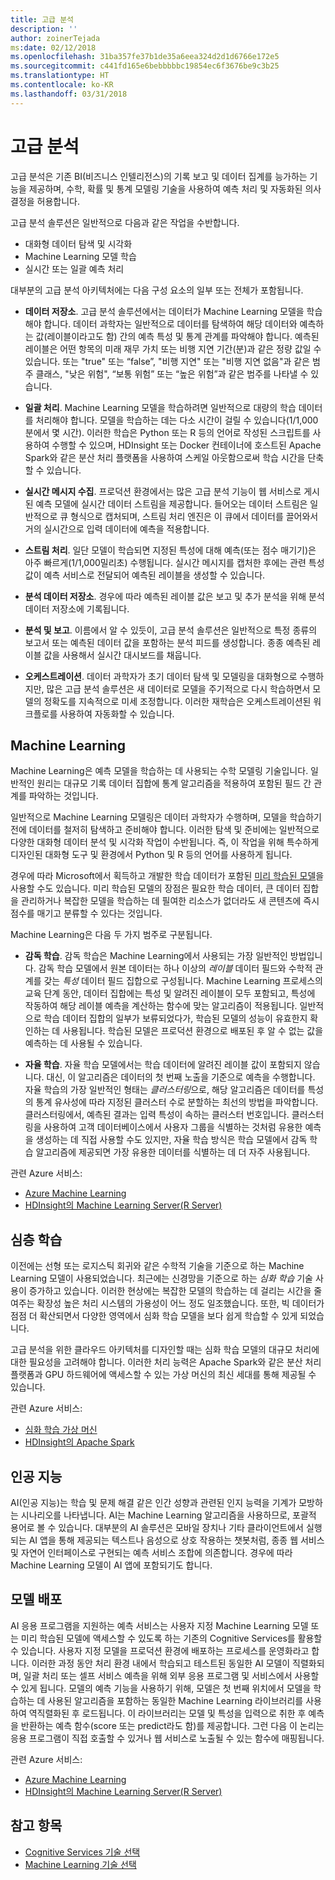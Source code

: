 ```yaml
---
title: 고급 분석
description: ''
author: zoinerTejada
ms:date: 02/12/2018
ms.openlocfilehash: 31ba357fe37b1de35a6eea324d2d1d6766e172e5
ms.sourcegitcommit: c441fd165e6bebbbbbc19854ec6f3676be9c3b25
ms.translationtype: HT
ms.contentlocale: ko-KR
ms.lasthandoff: 03/31/2018
---
```

# <a name="advanced-analytics"></a>고급 분석

고급 분석은 기존 BI(비즈니스 인텔리전스)의 기록 보고 및 데이터 집계를 능가하는 기능을 제공하며, 수학, 확률 및 통계 모델링 기술을 사용하여 예측 처리 및 자동화된 의사 결정을 허용합니다.

고급 분석 솔루션은 일반적으로 다음과 같은 작업을 수반합니다.

* 대화형 데이터 탐색 및 시각화
* Machine Learning 모델 학습
* 실시간 또는 일괄 예측 처리

대부분의 고급 분석 아키텍처에는 다음 구성 요소의 일부 또는 전체가 포함됩니다.

* **데이터 저장소**. 고급 분석 솔루션에서는 데이터가 Machine Learning 모델을 학습해야 합니다. 데이터 과학자는 일반적으로 데이터를 탐색하여 해당 데이터와 예측하는 값(레이블이라고도 함) 간의 예측 특성 및 통계 관계를 파악해야 합니다. 예측된 레이블은 어떤 항목의 미래 재무 가치 또는 비행 지연 기간(분)과 같은 정량 값일 수 있습니다. 또는 "true" 또는 “false”, "비행 지연" 또는 "비행 지연 없음"과 같은 범주 클래스, "낮은 위험", “보통 위험” 또는 “높은 위험”과 같은 범주를 나타낼 수 있습니다.

* **일괄 처리**. Machine Learning 모델을 학습하려면 일반적으로 대량의 학습 데이터를 처리해야 합니다. 모델을 학습하는 데는 다소 시간이 걸릴 수 있습니다(1/1,000분에서 몇 시간). 이러한 학습은 Python 또는 R 등의 언어로 작성된 스크립트를 사용하여 수행할 수 있으며, HDInsight 또는 Docker 컨테이너에 호스트된 Apache Spark와 같은 분산 처리 플랫폼을 사용하여 스케일 아웃함으로써 학습 시간을 단축할 수 있습니다.

* **실시간 메시지 수집**. 프로덕션 환경에서는 많은 고급 분석 기능이 웹 서비스로 게시된 예측 모델에 실시간 데이터 스트림을 제공합니다. 들어오는 데이터 스트림은 일반적으로 큐 형식으로 캡처되며, 스트림 처리 엔진은 이 큐에서 데이터를 끌어와서 거의 실시간으로 입력 데이터에 예측을 적용합니다.  

* **스트림 처리**. 일단 모델이 학습되면 지정된 특성에 대해 예측(또는 점수 매기기)은 아주 빠르게(1/1,000밀리초) 수행됩니다. 실시간 메시지를 캡처한 후에는 관련 특성 값이 예측 서비스로 전달되어 예측된 레이블을 생성할 수 있습니다.

* **분석 데이터 저장소**. 경우에 따라 예측된 레이블 값은 보고 및 추가 분석을 위해 분석 데이터 저장소에 기록됩니다.

* **분석 및 보고**. 이름에서 알 수 있듯이, 고급 분석 솔루션은 일반적으로 특정 종류의 보고서 또는 예측된 데이터 값을 포함하는 분석 피드를 생성합니다. 종종 예측된 레이블 값을 사용해서 실시간 대시보드를 채웁니다.

* **오케스트레이션**. 데이터 과학자가 초기 데이터 탐색 및 모델링을 대화형으로 수행하지만, 많은 고급 분석 솔루션은 새 데이터로 모델을 주기적으로 다시 학습하면서 모델의 정확도를 지속적으로 미세 조정합니다. 이러한 재학습은 오케스트레이션된 워크플로를 사용하여 자동화할 수 있습니다.

## <a name="machine-learning"></a>Machine Learning
Machine Learning은 예측 모델을 학습하는 데 사용되는 수학 모델링 기술입니다. 일반적인 원리는 대규모 기록 데이터 집합에 통계 알고리즘을 적용하여 포함된 필드 간 관계를 파악하는 것입니다.

일반적으로 Machine Learning 모델링은 데이터 과학자가 수행하며, 모델을 학습하기 전에 데이터를 철저히 탐색하고 준비해야 합니다. 이러한 탐색 및 준비에는 일반적으로 다양한 대화형 데이터 분석 및 시각화 작업이 수반됩니다. 즉, 이 작업을 위해 특수하게 디자인된 대화형 도구 및 환경에서 Python 및 R 등의 언어를 사용하게 됩니다.

경우에 따라 Microsoft에서 획득하고 개발한 학습 데이터가 포함된 [미리 학습된 모델](/machine-learning-server/install/microsoftml-install-pretrained-models)을 사용할 수도 있습니다. 미리 학습된 모델의 장점은 필요한 학습 데이터, 큰 데이터 집합을 관리하거나 복잡한 모델을 학습하는 데 필여한 리소스가 없더라도 새 콘텐츠에 즉시 점수를 매기고 분류할 수 있다는 것입니다.

Machine Learning은 다음 두 가지 범주로 구분됩니다.

* **감독 학습**. 감독 학습은 Machine Learning에서 사용되는 가장 일반적인 방법입니다. 감독 학습 모델에서 원본 데이터는 하나 이상의 *레이블* 데이터 필드와 수학적 관계를 갖는 *특성* 데이터 필드 집합으로 구성됩니다. Machine Learning 프로세스의 교육 단계 동안, 데이터 집합에는 특성 및 알려진 레이블이 모두 포함되고, 특성에 작동하여 해당 레이블 예측을 계산하는 함수에 맞는 알고리즘이 적용됩니다. 일반적으로 학습 데이터 집합의 일부가 보류되었다가, 학습된 모델의 성능이 유효한지 확인하는 데 사용됩니다. 학습된 모델은 프로덕션 환경으로 배포된 후 알 수 없는 값을 예측하는 데 사용될 수 있습니다. 

* **자율 학습**. 자율 학습 모델에서는 학습 데이터에 알려진 레이블 값이 포함되지 않습니다. 대신, 이 알고리즘은 데이터의 첫 번째 노출을 기준으로 예측을 수행합니다. 자율 학습의 가장 일반적인 형태는 *클러스터링*으로, 해당 알고리즘은 데이터를 특성의 통계 유사성에 따라 지정된 클러스터 수로 분할하는 최선의 방법을 파악합니다. 클러스터링에서, 예측된 결과는 입력 특성이 속하는 클러스터 번호입니다. 클러스터링을 사용하여 고객 데이터베이스에서 사용자 그룹을 식별하는 것처럼 유용한 예측을 생성하는 데 직접 사용할 수도 있지만, 자율 학습 방식은 학습 모델에서 감독 학습 알고리즘에 제공되면 가장 유용한 데이터를 식별하는 데 더 자주 사용됩니다.

관련 Azure 서비스:

- [Azure Machine Learning](/azure/machine-learning/)
- [HDInsight의 Machine Learning Server(R Server)](/azure/hdinsight/r-server/r-server-overview)

## <a name="deep-learning"></a>심층 학습

이전에는 선형 또는 로지스틱 회귀와 같은 수학적 기술을 기준으로 하는 Machine Learning 모델이 사용되었습니다. 최근에는 신경망을 기준으로 하는 *심화 학습* 기술 사용이 증가하고 있습니다. 이러한 현상에는 복잡한 모델의 학습하는 데 걸리는 시간을 줄여주는 확장성 높은 처리 시스템의 가용성이 어느 정도 일조했습니다. 또한, 빅 데이터가 점점 더 확산되면서 다양한 영역에서 심화 학습 모델을 보다 쉽게 학습할 수 있게 되었습니다.

고급 분석을 위한 클라우드 아키텍처를 디자인할 때는 심화 학습 모델의 대규모 처리에 대한 필요성을 고려해야 합니다. 이러한 처리 능력은 Apache Spark와 같은 분산 처리 플랫폼과 GPU 하드웨어에 액세스할 수 있는 가상 머신의 최신 세대를 통해 제공될 수 있습니다.

관련 Azure 서비스:

- [심화 학습 가상 머신](/azure/machine-learning/data-science-virtual-machine/deep-learning-dsvm-overview)
- [HDInsight의 Apache Spark](/azure/hdinsight/spark/apache-spark-overview)

## <a name="artificial-intelligence"></a>인공 지능

AI(인공 지능)는 학습 및 문제 해결 같은 인간 성향과 관련된 인지 능력을 기계가 모방하는 시나리오를 나타냅니다. AI는 Machine Learning 알고리즘을 사용하므로, 포괄적 용어로 볼 수 있습니다. 대부분의 AI 솔루션은 모바일 장치나 기타 클라이언트에서 실행되는 AI 앱을 통해 제공되는 텍스트나 음성으로 상호 작용하는 챗봇처럼, 종종 웹 서비스 및 자연어 인터페이스로 구현되는 예측 서비스 조합에 의존합니다. 경우에 따라 Machine Learning 모델이 AI 앱에 포함되기도 합니다. 

## <a name="model-deployment"></a>모델 배포

AI 응용 프로그램을 지원하는 예측 서비스는 사용자 지정 Machine Learning 모델 또는 미리 학습된 모델에 액세스할 수 있도록 하는 기존의 Cognitive Services를 활용할 수 있습니다. 사용자 지정 모델을 프로덕션 환경에 배포하는 프로세스를 운영화라고 합니다. 이러한 과정 동안 처리 환경 내에서 학습되고 테스트된 동일한 AI 모델이 직렬화되며, 일괄 처리 또는 셀프 서비스 예측을 위해 외부 응용 프로그램 및 서비스에서 사용할 수 있게 됩니다. 모델의 예측 기능을 사용하기 위해, 모델은 첫 번째 위치에서 모델을 학습하는 데 사용된 알고리즘을 포함하는 동일한 Machine Learning 라이브러리를 사용하여 역직렬화된 후 로드됩니다. 이 라이브러리는 모델 및 특성을 입력으로 취한 후 예측을 반환하는 예측 함수(score 또는 predict라도 함)를 제공합니다. 그런 다음 이 논리는 응용 프로그램이 직접 호출할 수 있거나 웹 서비스로 노출될 수 있는 함수에 매핑됩니다. 

관련 Azure 서비스:

- [Azure Machine Learning](/azure/machine-learning/)
- [HDInsight의 Machine Learning Server(R Server)](/azure/hdinsight/r-server/r-server-overview)


## <a name="see-also"></a>참고 항목

- [Cognitive Services 기술 선택](../technology-choices/cognitive-services.md)
- [Machine Learning 기술 선택](../technology-choices/data-science-and-machine-learning.md)
